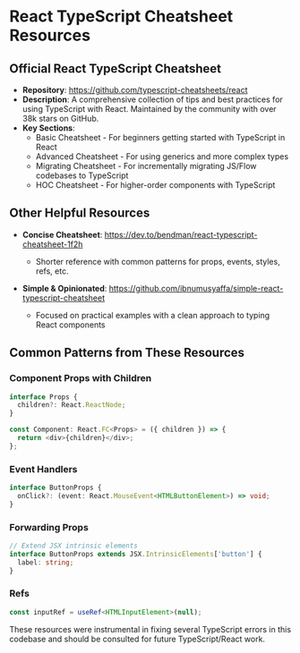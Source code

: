 # React TypeScript Cheatsheet Resources

## Official React TypeScript Cheatsheet
- **Repository**: https://github.com/typescript-cheatsheets/react
- **Description**: A comprehensive collection of tips and best practices for using TypeScript with React. Maintained by the community with over 38k stars on GitHub.
- **Key Sections**:
  - Basic Cheatsheet - For beginners getting started with TypeScript in React
  - Advanced Cheatsheet - For using generics and more complex types
  - Migrating Cheatsheet - For incrementally migrating JS/Flow codebases to TypeScript
  - HOC Cheatsheet - For higher-order components with TypeScript

## Other Helpful Resources
- **Concise Cheatsheet**: https://dev.to/bendman/react-typescript-cheatsheet-1f2h
  - Shorter reference with common patterns for props, events, styles, refs, etc.

- **Simple & Opinionated**: https://github.com/ibnumusyaffa/simple-react-typescript-cheatsheet
  - Focused on practical examples with a clean approach to typing React components

## Common Patterns from These Resources

### Component Props with Children
```typescript
interface Props {
  children?: React.ReactNode;
}

const Component: React.FC<Props> = ({ children }) => {
  return <div>{children}</div>;
};
```

### Event Handlers
```typescript
interface ButtonProps {
  onClick?: (event: React.MouseEvent<HTMLButtonElement>) => void;
}
```

### Forwarding Props
```typescript
// Extend JSX intrinsic elements
interface ButtonProps extends JSX.IntrinsicElements['button'] {
  label: string;
}
```

### Refs
```typescript
const inputRef = useRef<HTMLInputElement>(null);
```

These resources were instrumental in fixing several TypeScript errors in this codebase and should be consulted for future TypeScript/React work.